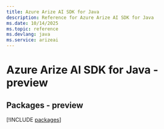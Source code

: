 ```yaml
---
title: Azure Arize AI SDK for Java
description: Reference for Azure Arize AI SDK for Java
ms.date: 10/14/2025
ms.topic: reference
ms.devlang: java
ms.service: arizeai
---
```

# Azure Arize AI SDK for Java - preview
## Packages - preview
[!INCLUDE [packages](arize-ai-index.md)]